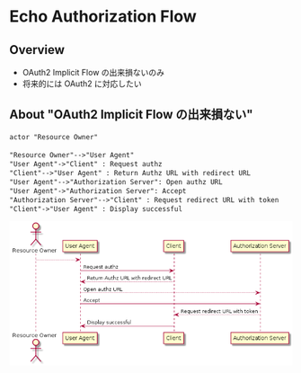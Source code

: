 Echo Authorization Flow
===

Overview
---
- OAuth2 Implicit Flow の出来損ないのみ
- 将来的には OAuth2 に対応したい

About "OAuth2 Implicit Flow の出来損ない"
---

```uml
actor "Resource Owner"

"Resource Owner"-->"User Agent"
"User Agent"->"Client" : Request authz
"Client"-->"User Agent" : Return Authz URL with redirect URL
"User Agent"-->"Authorization Server": Open authz URL
"User Agent"->"Authorization Server": Accept
"Authorization Server"-->"Client" : Request redirect URL with token
"Client"->"User Agent" : Display successful

```

[![](./_resources/psuedo-implicit-flow.png)]()

